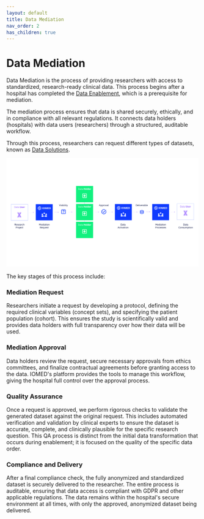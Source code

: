 ```yaml
---
layout: default
title: Data Mediation
nav_order: 2
has_children: true
---
```

# Data Mediation

Data Mediation is the process of providing researchers with access to
standardized, research-ready clinical data. This process begins after a
hospital has completed the [Data Enablement](./../data_enablement/index.md),
which is a prerequisite for mediation.

The mediation process ensures that data is shared securely, ethically, and in
compliance with all relevant regulations. It connects data holders (hospitals)
with data users (researchers) through a structured, auditable workflow.

Through this process, researchers can request different types of datasets, known as [Data Solutions](./data_solutions).

![](/assets/images/mediation.svg)

The key stages of this process include:

### Mediation Request

Researchers initiate a request by developing a protocol, defining the required clinical variables (concept sets), and specifying the patient population (cohort). This ensures the study is scientifically valid and provides data holders with full transparency over how their data will be used.

### Mediation Approval

Data holders review the request, secure necessary approvals from ethics committees, and finalize contractual agreements before granting access to the data. IOMED's platform provides the tools to manage this workflow, giving the hospital full control over the approval process.

### Quality Assurance

Once a request is approved, we perform rigorous checks to validate the generated dataset against the original request. This includes automated verification and validation by clinical experts to ensure the dataset is accurate, complete, and clinically plausible for the specific research question. This QA process is distinct from the initial data transformation that occurs during enablement; it is focused on the quality of the specific data order.

### Compliance and Delivery

After a final compliance check, the fully anonymized and standardized dataset is securely delivered to the researcher. The entire process is auditable, ensuring that data access is compliant with GDPR and other applicable regulations. The data remains within the hospital's secure environment at all times, with only the approved, anonymized dataset being delivered.
